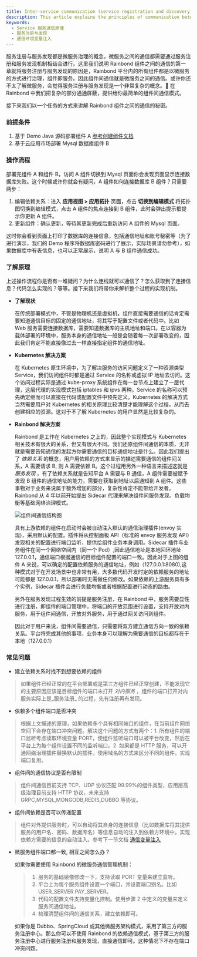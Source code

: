 ```yaml
---
title: Inter-service communication (service registration and discovery)
description: This article explains the principles of communication between components in Rainbond, as well as service registration and discovery.
keywords:
  - Service 服务通信原理
  - 服务注册与发现
  - 通信环境变量注入
---
```


服务注册与服务发现都是微服务治理的概念，微服务之间的通信都需要通过服务注册和服务发现机制相结合进行。这里我们说明 Rainbond 组件之间的通信的第一章就将服务注册与服务发现的原因是，Rainbond 平台内的所有组件都是以微服务的方式进行治理，组件即服务。因此组件间通信就是微服务之间的通信。或许你还不太了解微服务，会觉得服务注册与服务发现是一个非常复杂的概念。 在 Rainbond 中我们把复杂的部分通通屏蔽，提供给你最简单的组件间通信模式。

接下来我们以一个任务的方式来讲解 Rainbond 组件之间的通信的秘密。

### 前提条件

1. 基于 Demo Java 源码部署组件 A [参考创建组件文档](/docs/use-manual/component-create/creation-process)
2. 基于云应用市场部署 Mysql 数据库组件 B

### 操作流程

部署完组件 A 和组件 B，访问 A 组件切换到 Mysql 页面你会发现页面显示连接数据库失败。这个时候或许你就会有疑问，A 组件如何连接数据库 B 组件？只需要两步：

1. 编辑依赖关系：进入 **应用视图 > 应用拓扑** 页面，点击 **切换到编辑模式** 将拓扑图切换到编辑模式，点击 A 组件的焦点连接到 B 组件，此时会弹出提示框提示你更新 A 组件。
2. 更新组件：确认更新，等待其更新完成后重新访问 A 组件的 Mysql 页面。

这时你会看到页面上打印了数据库的连接信息，包括通信地址和账号秘密等（为了进行演示，我们的 Demo 程序将数据库密码进行了展示，实际场景请勿参考），如果数据库中有表信息，也可以正常展示，说明 A 与 B 组件通信成功。

### 了解原理

上述操作流程你是否有一堆疑问？为什么连线就可以通信了？怎么获取到了连接信息？代码怎么实现的？等等。接下来我们将带你来解析整个过程的实现机制。

- **了解现状**

  在传统部署模式中，不管是物理机还是虚拟机，组件直接需要通信的话肯定需要知道通信目标的固定的通信地址，将其写于配置文件或者代码中。比如 Web 服务需要连接数据库，需要知道数据库的主机地址和端口。在以容器为载体部署的环境中，服务本身的通信地址一般是会随着每一次部署改变的，因此我们肯定不能直接像过去一样直接指定组件的通信地址。

- **Kubernetes 解决方案**

  在 Kubernetes 原生环境中，为了解决服务的访问问题定义了一种资源类型 Service，我们访问组件时都是通过 Service 的名称或虚拟 IP 地址去访问。这个访问过程实际是通过 kube-proxy 系统组件在每一台节点上建立了一层代理，这层代理的实现模式包括 iptables 和 ipvs 两种。Service 的名称可以预先确定继而可以直接在代码或配置文件中预先定义。Kubernetes 的解决方式当然需要用户对 Kubernetes 的相关原理比较清楚才能理解这个过程，从而去创建相应的资源。这对于不了解 Kubernetes 的用户显然是比较复杂的。

- **Rainbond 解决方案**

  Rainbond 是工作在 Kubernetes 之上的，因此整个实现模式与 Kubernetes 相关技术有很大的关系，但又有很大不同。我们还原组件间通信的本质，无非就是需要告知通信的发起方你需要通信的目标通信地址是什么。因此我们提出了 _依赖关系_ 的概念，用户用依赖的方式来显示的描述需要通信的组件间关系，A 需要请求 B, 则 A 需要依赖 B。这个过程用另外一种语言来描述这就是 _服务发现_ ，有了依赖关系就是告知平台 A 需要与 B 通信，A 组件需要被赋予发现 B 组件的通信地址的能力，需要在获取到地址以后通知到 A 组件。这些事物对于业务来说属于额外增加的部分，复杂性肯定不能带给开发者。Rainbond 从 4 年以前开始提出 Sidecar 代理来解决组件间服务发现、负载均衡等基础网络治理模式。

  ![组件间通信结构图](https://grstatic.oss-cn-shanghai.aliyuncs.com/docs/5.2/connection.png)

  具有上游依赖的组件在启动时会被自动注入默认的通信治理插件(envoy 实现)，采用默认的配置。插件将从控制面板 API（标准的 envoy 服务发现 API）发现相关的配置进行端口监听，提供给组件业务本身调用。Sidecar 插件与业务组件在同一个网络空间内（同一个 Pod）,因此通信地址是本地回环地址 127.0.0.1，通信端口根据通信的目标组件配置的端口一致。因此对于上图的组件 A 来说，可以确定的配置依赖服务的通信地址，例如（127.0.0.1:8080),这种模式对于在开发场景中也非常有用，大多数代码开发时定的依赖服务的地址可能都是 127.0.0.1，所以部署时无需做任何修改。如果依赖的上游服务具有多个实例，Sidecar 插件会进行负载均衡或者根据配置进行动态的路由。

  另外在服务发现过程生效的前提是服务注册，在 Rainbond 中，服务需要显性进行注册，即组件的端口管理中，将端口的开放范围进行设置，支持开放对内服务，用于组件间通信，开放对外服务，用于通过网关访问到组件。

  因此对于用户来说，组件间需要通信，只需要将双方建立通信方向一致的依赖关系。平台将完成其他的事项，业务本身可以理解为需要通信的目标都存在于本地（127.0.0.1）

### 常见问题

- 建立依赖关系时找不到想要依赖的组件

> 如果组件已经正常的在平台部署或是第三方组件已经正常创建，不能发现它的主要原因应该是目标组件的端口未打开 _对内服务_ ，组件的端口打开对内服务实际上是_服务注册_ 的过程，先有注册再有发现。

- 依赖多个组件端口是否冲突

> 根据上文描述的原理，如果依赖多个具有相同端口的组件，在当前组件网络空间下会存在端口冲突问题。解决这个问题的方式有两个：1. 所有组件的端口监听考虑读取环境变量 PORT，使组件监听端口可以被平台改变，然后在平台上为每个组件设置不同的监听端口。2. 如果都是 HTTP 服务，可以开通网络治理插件替换默认的插件，使用域名的方式来区分不同的组件，实现端口复用。

- 组件间的通信协议是否有限制

> 组件间通信目前支持 TCP、UDP 协议匹配 99.99%的组件类型，应用层高级治理目前支持 HTTP 协议，未来支持 GRPC,MYSQL,MONGODB,REDIS,DUBBO 等协议。

- 组件间依赖是否可以传递配置

> 组件对外提供服务时，可以自动将其自身的连接信息（比如数据库将其提供服务的用户名、密码、数据库名）等信息自动的注入到依赖方环境中，实现依赖方需要的信息的自动注入。参考下一节文档 [通信变量注入](./connection_env)

- 微服务组件端口都一致, 相互之间怎么办？

  如果你需要使用 Rainbond 的微服务通信管理机制：

  > 1. 服务的基础镜像修改一下，支持读取 PORT 变量来建立监听。
  > 2. 平台上为每个服务组件设置一个端口，并设置端口别名。比如 USER_SERVER PAY_SERVER。
  > 3. 代码的配置文件支持变量化控制。使用步骤 2 中定义的变量来定义服务间通信地址。
  > 4. 梳理清楚组件间的通信关系，建立依赖即可。

  如果你是 Dubbo、SpringCloud 或其他微服务架构模式，采用了第三方的服务注册中心。那么你可以不使用 Rainbond 的依赖通信模式，基于第三方的服务注册中心进行服务注册和服务发现，直接通信即可。这种情况下不存在端口冲突问题。
